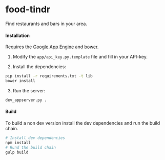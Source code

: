 # food-tindr
Find restaurants and bars in your area.

#### Installation
Requires the [Google App Engine](https://cloud.google.com/appengine/downloads#Google_App_Engine_SDK_for_Python) and [bower](http://bower.io/#install-bower).

1. Modify the `app/api_key.py.template` file and fill in your API-key.

2. Install the dependencies:
  ```bash
  pip install -r requirements.txt -t lib
  bower install
  ```

3. Run the server:
  ```bash
  dev_appserver.py .
  ```

#### Build
To build a non dev version install the dev dependencies and run the build chain.

```bash
# Install dev dependencies
npm install
# Rund the build chain
gulp build
```
